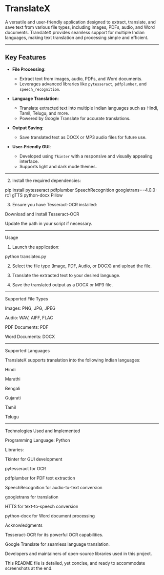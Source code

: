 # TranslateX  
A versatile and user-friendly application designed to extract, translate, and save text from various file types, including images, PDFs, audio, and Word documents. TranslateX provides seamless support for multiple Indian languages, making text translation and processing simple and efficient.  

---

## Key Features  

- **File Processing**:  
  - Extract text from images, audio, PDFs, and Word documents.  
  - Leverages advanced libraries like `pytesseract`, `pdfplumber`, and `speech_recognition`.  

- **Language Translation**:  
  - Translate extracted text into multiple Indian languages such as Hindi, Tamil, Telugu, and more.  
  - Powered by Google Translate for accurate translations.  

- **Output Saving**:  
  - Save translated text as DOCX or MP3 audio files for future use.  

- **User-Friendly GUI**:  
  - Developed using `Tkinter` with a responsive and visually appealing interface.  
  - Supports light and dark mode themes.  

---

2. Install the required dependencies:

pip install pytesseract pdfplumber SpeechRecognition googletrans==4.0.0-rc1 gTTS python-docx Pillow


3. Ensure you have Tesseract-OCR installed:

Download and Install Tesseract-OCR

Update the path in your script if necessary.





---

Usage

1. Launch the application:

python translatex.py


2. Select the file type (Image, PDF, Audio, or DOCX) and upload the file.


3. Translate the extracted text to your desired language.


4. Save the translated output as a DOCX or MP3 file.




---

Supported File Types

Images: PNG, JPG, JPEG

Audio: WAV, AIFF, FLAC

PDF Documents: PDF

Word Documents: DOCX



---

Supported Languages

TranslateX supports translation into the following Indian languages:

Hindi

Marathi

Bengali

Gujarati

Tamil

Telugu



---

Technologies Used and Implemented

Programming Language: Python

Libraries:

Tkinter for GUI development

pytesseract for OCR

pdfplumber for PDF text extraction

SpeechRecognition for audio-to-text conversion

googletrans for translation

HTTS for text-to-speech conversion

python-docx for Word document processing


Acknowledgments

Tesseract-OCR for its powerful OCR capabilities.

Google Translate for seamless language translation.

Developers and maintainers of open-source libraries used in this project.


This README file is detailed, yet concise, and ready to accommodate screenshots at the end.


